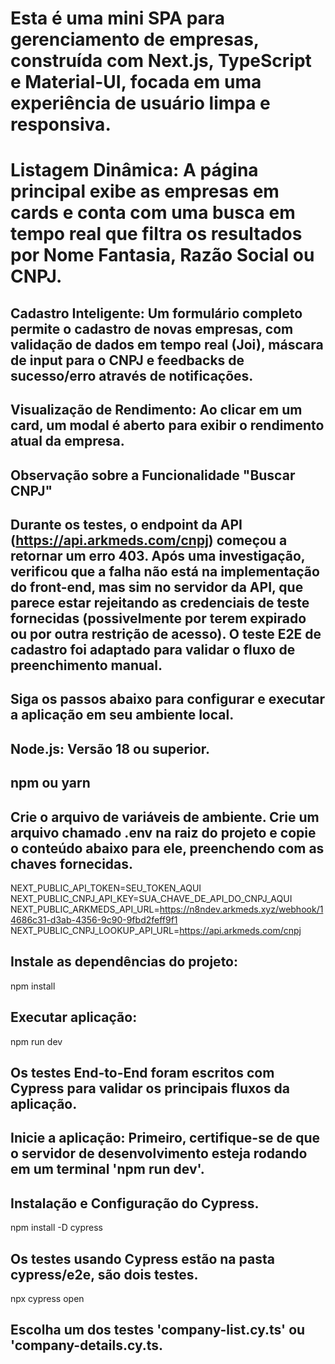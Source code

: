 # Esta é uma mini SPA para gerenciamento de empresas, construída com Next.js, TypeScript e Material-UI, focada em uma experiência de usuário limpa e responsiva.

# Listagem Dinâmica: A página principal exibe as empresas em cards e conta com uma busca em tempo real que filtra os resultados por Nome Fantasia, Razão Social ou CNPJ.

## Cadastro Inteligente: Um formulário completo permite o cadastro de novas empresas, com validação de dados em tempo real (Joi), máscara de input para o CNPJ e feedbacks de sucesso/erro através de notificações.

## Visualização de Rendimento: Ao clicar em um card, um modal é aberto para exibir o rendimento atual da empresa.


## Observação sobre a Funcionalidade "Buscar CNPJ"
## Durante os testes, o endpoint da API (https://api.arkmeds.com/cnpj) começou a retornar um erro 403. Após uma investigação, verificou que a falha não está na implementação do front-end, mas sim no servidor da API, que parece estar rejeitando as credenciais de teste fornecidas (possivelmente por terem expirado ou por outra restrição de acesso). O teste E2E de cadastro foi adaptado para validar o fluxo de preenchimento manual.


## Siga os passos abaixo para configurar e executar a aplicação em seu ambiente local.

## Node.js: Versão 18 ou superior.
## npm ou yarn

## Crie o arquivo de variáveis de ambiente. Crie um arquivo chamado .env na raiz do projeto e copie o conteúdo abaixo para ele, preenchendo com as chaves fornecidas.

NEXT_PUBLIC_API_TOKEN=SEU_TOKEN_AQUI
NEXT_PUBLIC_CNPJ_API_KEY=SUA_CHAVE_DE_API_DO_CNPJ_AQUI
NEXT_PUBLIC_ARKMEDS_API_URL=https://n8ndev.arkmeds.xyz/webhook/14686c31-d3ab-4356-9c90-9fbd2feff9f1
NEXT_PUBLIC_CNPJ_LOOKUP_API_URL=https://api.arkmeds.com/cnpj

## Instale as dependências do projeto:
npm install

## Executar aplicação:
npm run dev


## Os testes End-to-End foram escritos com Cypress para validar os principais fluxos da aplicação.

## Inicie a aplicação: Primeiro, certifique-se de que o servidor de desenvolvimento esteja rodando em um terminal 'npm run dev'.

## Instalação e Configuração do Cypress.
npm install -D cypress

## Os testes usando Cypress estão na pasta cypress/e2e, são dois testes.
npx cypress open

## Escolha um dos testes 'company-list.cy.ts' ou 'company-details.cy.ts.
